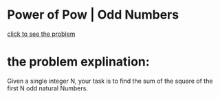 # Power of Pow | Odd Numbers






[click to see the problem](https://practice.geeksforgeeks.org/problems/power-of-pow-odd-numbers1103/1?page=5&difficulty[]=-2&sortBy=submissions)



 # the problem explination:
   Given a single integer N, your task is to find the sum of the square of the first N odd natural Numbers.


 



 
